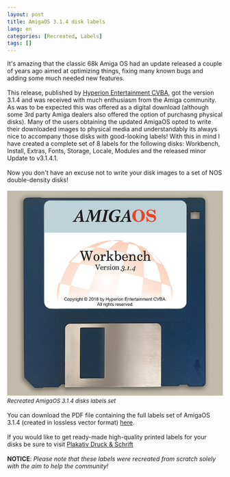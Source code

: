 ```yaml
---
layout: post
title: AmigaOS 3.1.4 disk labels
lang: en
categories: [Recreated, Labels]
tags: []
---
```

It's amazing that the classic 68k Amiga OS had an update released a couple of years ago aimed at optimizing things, fixing many known bugs and adding some much needed new features.
<br><br>
This release, published by <a href="https://www.hyperion-entertainment.com/index.php/where-to-buy/direct-downloads/188-amigaos-314">Hyperion Entertainment CVBA</a>, got the version 3.1.4 and was received with much enthusiasm from the Amiga community. As was to be expected this was offered as a digital download (although some 3rd party Amiga dealers also offered the option of purchasng physical disks). Many of the users obtaining the updated AmigaOS opted to write their downloaded images to physical media and understandably its always nice to accompany those disks with good-looking labels! With this in mind I have created a complete set of 8 labels for the following disks: Workbench, Install, Extras, Fonts, Storage, Locale, Modules and the released minor Update to v3.1.4.1.
<br><br>
Now you don't have an excuse not to write your disk images to a set of NOS double-density disks!
<br><br>
<img src="\assets\img\post_previews\label-amigaos-314.jpg"><br>
<span style="font-size:small; font-style: italic">Recreated AmigaOS 3.1.4 disks labels set</span>
<br><br>
You can download the PDF file containing the full labels set of AmigaOS 3.1.4 (created in lossless vector format) <a href="https://app.box.com/s/5dts9m5wyg47iu98v2tlzsuwkwlweore" target="_blank">here</a>.
<br><br>
If you would like to get ready-made high-quality printed labels for your disks be sure to visit <a href="https://www.plakativ-druck.ch/shop/en/236-stickers" target="_blank">Plakativ Druck & Schrift</a>
<br><br>
**NOTICE**: *Please note that these labels were recreated from scratch solely with the aim to help the community!*
